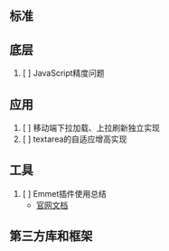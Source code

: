 ## 标准

## 底层
1. [ ] JavaScript精度问题

## 应用
1. [ ] 移动端下拉加载、上拉刷新独立实现
2. [ ] textarea的自适应增高实现

## 工具
1. [ ] Emmet插件使用总结
   - [官网文档](https://docs.emmet.io/)

## 第三方库和框架
